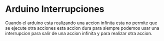 # Arduino Interrupciones
Cuando el arduino esta realizando una accion infinita esta no permite que se ejecute otra acciones esta accion dura para siempre  podemos usar una interrupcion para salir de una accion infinita y para realizar otra accion.
